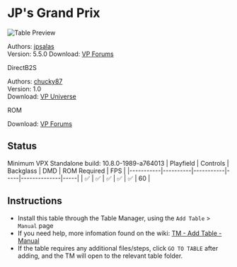 # JP's Grand Prix

![Table Preview](../../images/vpx-jps-grand-prix-preview.jpg)

Authors: [jpsalas](https://www.vpforums.org/index.php?s=543a5ca562cc33a89debe8ace8834f1e&showuser=277)  
Version: 5.5.0
Download: [VP Forums](https://www.vpforums.org/index.php?app=downloads&showfile=11606)

DirectB2S

Authors: [chucky87](https://vpuniverse.com/profile/10099-chucky87/)  
Version: 1.0  
Download: [VP Universe](https://vpuniverse.com/files/file/4740-grand-prix-stern-2005-2-3-scr-with-animation/)

ROM

Download: [VP Forums](https://www.vpforums.org/index.php?app=downloads&showfile=156)

## Status 

Minimum VPX Standalone build: 10.8.0-1989-a764013
| Playfield | Controls | Backglass | DMD | ROM Required | FPS | 
|-----------|----------|-----------|-----|--------------|-----|
| :white_check_mark: | :white_check_mark: | :white_check_mark: | :white_check_mark: | :white_check_mark: | 60 |

## Instructions

- Install this table through the Table Manager, using the `Add Table` > `Manual` page
- If you need help, more infomation found on the wiki: [TM - Add Table - Manual](https://github.com/LegendsUnchained/vpx-standalone-alp4k/wiki/%5B04%5D-%F0%9F%A7%A1-TM-%E2%80%90-Other-Features#add-table---manual)
- If the table requires any additional files/steps, click `GO TO TABLE` after adding, and the TM will open to the relevant table folder.

